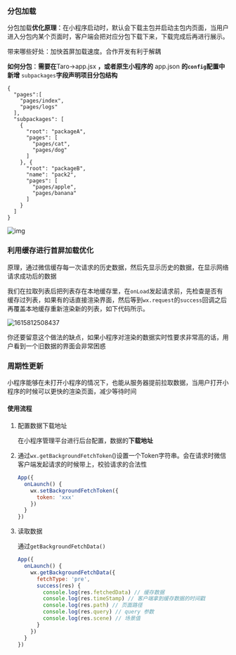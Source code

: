 ### 分包加载

分包加载**优化原理**：在小程序启动时，默认会下载主包并启动主包内页面，当用户进入分包内某个页面时，客户端会把对应分包下载下来，下载完成后再进行展示。

带来哪些好处：加快首屏加载速度。合作开发有利于解耦

**如何分包**：**需要在**Taro->app.jsx **，或者原生小程序的** app.json **的`config`配置中新增** `subpackages`**字段声明项目分包结构**

```
{
  "pages":[
    "pages/index",
    "pages/logs"
  ],
  "subpackages": [
    {
      "root": "packageA",
      "pages": [
        "pages/cat",
        "pages/dog"
      ]
    }, {
      "root": "packageB",
      "name": "pack2",
      "pages": [
        "pages/apple",
        "pages/banana"
      ]
    }
  ]
}
```

![img](https://i0.wp.com/upload-images.jianshu.io/upload_images/13100152-fae88a1320293a23.png)



### 利用缓存进行首屏加载优化

原理，通过微信缓存每一次请求的历史数据，然后先显示历史的数据，在显示网络请求成功后的数据

我们在拉取列表后把列表存在本地缓存里，在`onLoad`发起请求前，先检查是否有缓存过列表，如果有的话直接渲染界面，然后等到`wx.request`的`success`回调之后再覆盖本地缓存重新渲染新的列表，如下代码所示。

![1615812508437](C:\Users\Lenovo\AppData\Roaming\Typora\typora-user-images\1615812508437.png)

你还要留意这个做法的缺点，如果小程序对渲染的数据实时性要求非常高的话，用户看到一个旧数据的界面会非常困惑

### 周期性更新

小程序能够在未打开小程序的情况下，也能从服务器提前拉取数据，当用户打开小程序的时候可以更快的渲染页面，减少等待时间

#### 使用流程

1. 配置数据下载地址

   在小程序管理平台进行后台配置，数据的**下载地址**

2. 通过`wx.getBackgroundFetchToken`()设置一个Token字符串。会在请求时微信客户端发起请求的时候带上，校验请求的合法性

   ```js
   App({
     onLaunch() {
       wx.setBackgroundFetchToken({
         token: 'xxx'
       })
     }
   })
   ```

   

3. 读取数据

   通过`getBackgroundFetchData()`

   ```js
   App({
     onLaunch() {
       wx.getBackgroundFetchData({
         fetchType: 'pre',
         success(res) {
           console.log(res.fetchedData) // 缓存数据
           console.log(res.timeStamp) // 客户端拿到缓存数据的时间戳
           console.log(res.path) // 页面路径
           console.log(res.query) // query 参数
           console.log(res.scene) // 场景值
         }
       })
     }
   })
   ```

   

​	